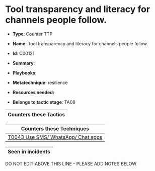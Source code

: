 # Tool transparency and literacy for channels people follow. 

* **Type**: Counter TTP

* **Name**: Tool transparency and literacy for channels people follow. 

* **Id**: C00121

* **Summary**: 

* **Playbooks**: 

* **Metatechnique**: resilience

* **Resources needed:** 

* **Belongs to tactic stage**: TA08


| Counters these Tactics |
| ---------------------- |



| Counters these Techniques |
| ------------------------- |
| [T0043 Use SMS/ WhatsApp/ Chat apps](../techniques/T0043.md) |



| Seen in incidents |
| ----------------- |


DO NOT EDIT ABOVE THIS LINE - PLEASE ADD NOTES BELOW